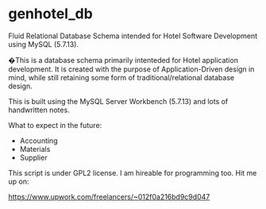 # genhotel_db
Fluid Relational Database Schema intended for Hotel Software Development using MySQL (5.7.13).

�This is a database schema primarily intenteded for Hotel application development. It is created with the purpose of
Application-Driven design in mind, while still retaining some form of traditional/relational database design.

This is built using the MySQL Server Workbench (5.7.13) and lots of handwritten notes.

What to expect in the future:
- Accounting 
- Materials 
- Supplier

This script is under GPL2 license.
I am hireable for programming too. Hit me up on:

https://www.upwork.com/freelancers/~012f0a216bd9c9d047

